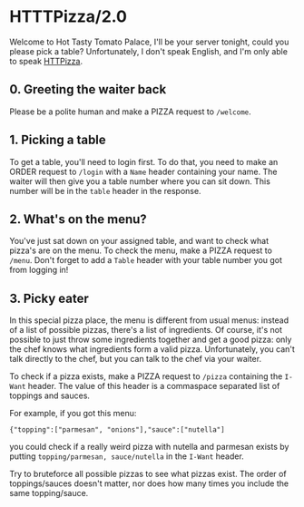 # HTTTPizza/2.0

Welcome to Hot Tasty Tomato Palace, I'll be your server tonight, could you please pick a table?
Unfortunately, I don't speak English, and I'm only able to speak [HTTPizza](https://github.com/ZeusWPI/HTTPizza).

## 0. Greeting the waiter back

Please be a polite human and make a PIZZA request to `/welcome`.

## 1. Picking a table

To get a table, you'll need to login first. To do that, you need to make an ORDER request to `/login` with a `Name` header containing your name. The waiter will then give you a table number where you can sit down. This number will be in the `table` header in the response.

## 2. What's on the menu?

You've just sat down on your assigned table, and want to check what pizza's are on the menu. To check the menu, make a PIZZA request to `/menu`. Don't forget to add a `Table` header with your table number you got from logging in!

## 3. Picky eater

In this special pizza place, the menu is different from usual menus: instead of a list of possible pizzas, there's a list of ingredients.
Of course, it's not possible to just throw some ingredients together and get a good pizza: only the chef knows what ingredients form a valid pizza.
Unfortunately, you can't talk directly to the chef, but you can talk to the chef via your waiter.

To check if a pizza exists, make a PIZZA request to `/pizza` containing the `I-Want` header. The value of this header is a commaspace separated list of toppings and sauces.

For example, if you got this menu:

```
{"topping":["parmesan", "onions"],"sauce":["nutella"]
```
you could check if a really weird pizza with nutella and parmesan exists by putting `topping/parmesan, sauce/nutella` in the `I-Want` header.

Try to bruteforce all possible pizzas to see what pizzas exist. The order of toppings/sauces doesn't matter, nor does how many times you include the same topping/sauce.
